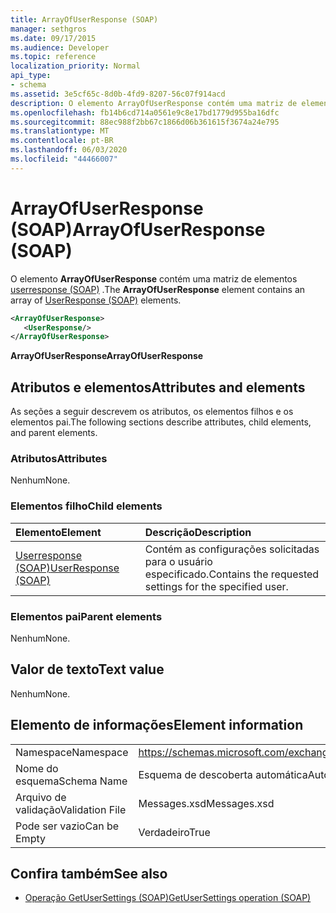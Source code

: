 ```yaml
---
title: ArrayOfUserResponse (SOAP)
manager: sethgros
ms.date: 09/17/2015
ms.audience: Developer
ms.topic: reference
localization_priority: Normal
api_type:
- schema
ms.assetid: 3e5cf65c-8d0b-4fd9-8207-56c07f914acd
description: O elemento ArrayOfUserResponse contém uma matriz de elementos userresponse (SOAP).
ms.openlocfilehash: fb14b6cd714a0561e9c8e17bd1779d955ba16dfc
ms.sourcegitcommit: 88ec988f2bb67c1866d06b361615f3674a24e795
ms.translationtype: MT
ms.contentlocale: pt-BR
ms.lasthandoff: 06/03/2020
ms.locfileid: "44466007"
---
```

# <a name="arrayofuserresponse-soap"></a><span data-ttu-id="54287-103">ArrayOfUserResponse (SOAP)</span><span class="sxs-lookup"><span data-stu-id="54287-103">ArrayOfUserResponse (SOAP)</span></span>

<span data-ttu-id="54287-104">O elemento **ArrayOfUserResponse** contém uma matriz de elementos [userresponse (SOAP)](userresponse-soap.md) .</span><span class="sxs-lookup"><span data-stu-id="54287-104">The **ArrayOfUserResponse** element contains an array of [UserResponse (SOAP)](userresponse-soap.md) elements.</span></span> 
  
```XML
<ArrayOfUserResponse>
   <UserResponse/>
</ArrayOfUserResponse>
```

 <span data-ttu-id="54287-105">**ArrayOfUserResponse**</span><span class="sxs-lookup"><span data-stu-id="54287-105">**ArrayOfUserResponse**</span></span>
## <a name="attributes-and-elements"></a><span data-ttu-id="54287-106">Atributos e elementos</span><span class="sxs-lookup"><span data-stu-id="54287-106">Attributes and elements</span></span>

<span data-ttu-id="54287-107">As seções a seguir descrevem os atributos, os elementos filhos e os elementos pai.</span><span class="sxs-lookup"><span data-stu-id="54287-107">The following sections describe attributes, child elements, and parent elements.</span></span>
  
### <a name="attributes"></a><span data-ttu-id="54287-108">Atributos</span><span class="sxs-lookup"><span data-stu-id="54287-108">Attributes</span></span>

<span data-ttu-id="54287-109">Nenhum</span><span class="sxs-lookup"><span data-stu-id="54287-109">None.</span></span>
  
### <a name="child-elements"></a><span data-ttu-id="54287-110">Elementos filho</span><span class="sxs-lookup"><span data-stu-id="54287-110">Child elements</span></span>

|<span data-ttu-id="54287-111">**Elemento**</span><span class="sxs-lookup"><span data-stu-id="54287-111">**Element**</span></span>|<span data-ttu-id="54287-112">**Descrição**</span><span class="sxs-lookup"><span data-stu-id="54287-112">**Description**</span></span>|
|:-----|:-----|
|[<span data-ttu-id="54287-113">Userresponse (SOAP)</span><span class="sxs-lookup"><span data-stu-id="54287-113">UserResponse (SOAP)</span></span>](userresponse-soap.md) <br/> |<span data-ttu-id="54287-114">Contém as configurações solicitadas para o usuário especificado.</span><span class="sxs-lookup"><span data-stu-id="54287-114">Contains the requested settings for the specified user.</span></span>  <br/> |
   
### <a name="parent-elements"></a><span data-ttu-id="54287-115">Elementos pai</span><span class="sxs-lookup"><span data-stu-id="54287-115">Parent elements</span></span>

<span data-ttu-id="54287-116">Nenhum</span><span class="sxs-lookup"><span data-stu-id="54287-116">None.</span></span>
  
## <a name="text-value"></a><span data-ttu-id="54287-117">Valor de texto</span><span class="sxs-lookup"><span data-stu-id="54287-117">Text value</span></span>

<span data-ttu-id="54287-118">Nenhum</span><span class="sxs-lookup"><span data-stu-id="54287-118">None.</span></span>
  
## <a name="element-information"></a><span data-ttu-id="54287-119">Elemento de informações</span><span class="sxs-lookup"><span data-stu-id="54287-119">Element information</span></span>

|||
|:-----|:-----|
|<span data-ttu-id="54287-120">Namespace</span><span class="sxs-lookup"><span data-stu-id="54287-120">Namespace</span></span>  <br/> |https://schemas.microsoft.com/exchange/2010/Autodiscover  <br/> |
|<span data-ttu-id="54287-121">Nome do esquema</span><span class="sxs-lookup"><span data-stu-id="54287-121">Schema Name</span></span>  <br/> |<span data-ttu-id="54287-122">Esquema de descoberta automática</span><span class="sxs-lookup"><span data-stu-id="54287-122">Autodiscover schema</span></span>  <br/> |
|<span data-ttu-id="54287-123">Arquivo de validação</span><span class="sxs-lookup"><span data-stu-id="54287-123">Validation File</span></span>  <br/> |<span data-ttu-id="54287-124">Messages.xsd</span><span class="sxs-lookup"><span data-stu-id="54287-124">Messages.xsd</span></span>  <br/> |
|<span data-ttu-id="54287-125">Pode ser vazio</span><span class="sxs-lookup"><span data-stu-id="54287-125">Can be Empty</span></span>  <br/> |<span data-ttu-id="54287-126">Verdadeiro</span><span class="sxs-lookup"><span data-stu-id="54287-126">True</span></span>  <br/> |
   
## <a name="see-also"></a><span data-ttu-id="54287-127">Confira também</span><span class="sxs-lookup"><span data-stu-id="54287-127">See also</span></span>

- [<span data-ttu-id="54287-128">Operação GetUserSettings (SOAP)</span><span class="sxs-lookup"><span data-stu-id="54287-128">GetUserSettings operation (SOAP)</span></span>](getusersettings-operation-soap.md)

